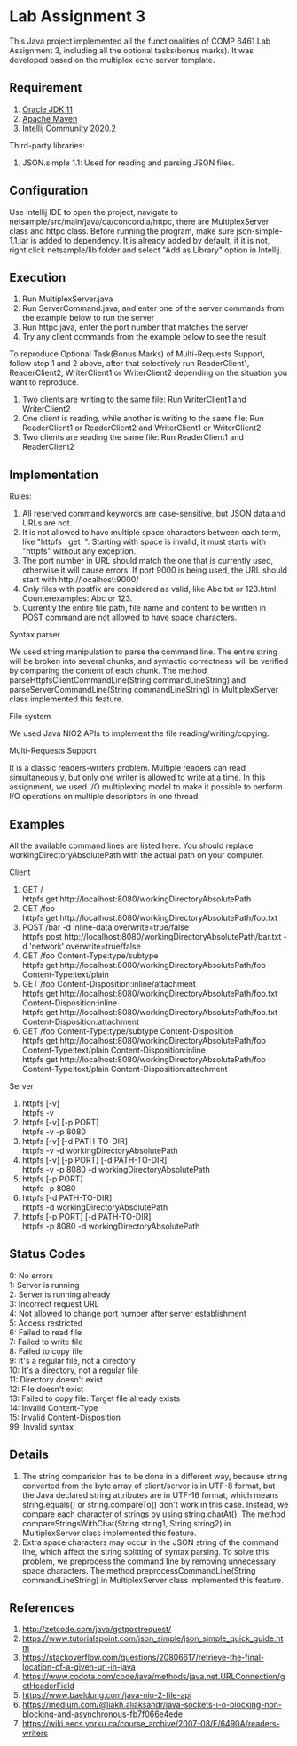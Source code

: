 # Lab Assignment 3

This Java project implemented all the functionalities of COMP 6461 Lab Assignment 3, including all the optional tasks(bonus marks). It was developed based on the multiplex echo server template.

## Requirement
1. [Oracle JDK 11](https://www.oracle.com/java/technologies/javase-jdk11-downloads.html)
2. [Apache Maven](https://maven.apache.org/) 
3. [Intellij Community 2020.2](https://www.jetbrains.com/idea/download/) 

Third-party libraries:
1. JSON.simple 1.1: Used for reading and parsing JSON files.


## Configuration
Use Intellij IDE to open the project, navigate to netsample/src/main/java/ca/concordia/httpc, there are MultiplexServer class and httpc class. Before running the program, make sure json-simple-1.1.jar is added to dependency. It is already added by default, if it is not, right click netsample/lib folder and select "Add as Library" option in Intellij.


## Execution
1. Run MultiplexServer.java
2. Run ServerCommand.java, and enter one of the server commands from the example below to run the server
3. Run httpc.java, enter the port number that matches the server
4. Try any client commands from the example below to see the result

To reproduce Optional Task(Bonus Marks) of Multi-Requests Support, follow step 1 and 2 above, after that selectively run ReaderClient1, ReaderClient2, WriterClient1 or WriterClient2 depending on the situation you want to reproduce.

1. Two clients are writing to the same file: Run WriterClient1 and WriterClient2
2. One client is reading, while another is writing to the same file: Run ReaderClient1 or ReaderClient2 and WriterClient1 or WriterClient2<br />
3. Two clients are reading the same file: Run ReaderClient1 and ReaderClient2

## Implementation
Rules:
1. All reserved command keywords are case-sensitive, but JSON data and URLs are not.
2. It is not allowed to have multiple space characters between each term, like "httpfs  &nbsp; get    &nbsp;". Starting with space is invalid, it must starts with "httpfs" without any exception.
3. The port number in URL should match the one that is currently used, otherwise it will cause errors. If port 9000 is being used, the URL should start with http://localhost:9000/
4. Only files with postfix are considered as valid, like Abc.txt or 123.html. Counterexamples: Abc or 123.
5. Currently the entire file path, file name and content to be written in POST command are not allowed to have space characters.

Syntax parser

We used string manipulation to parse the command line. The entire string will be broken into several chunks, and syntactic correctness will be verified by comparing the content of each chunk. The method parseHttpfsClientCommandLine(String commandLineString) and parseServerCommandLine(String commandLineString) in MultiplexServer class implemented this feature.


File system

We used Java NIO2 APIs to implement the file reading/writing/copying.

Multi-Requests Support

It is a classic readers-writers problem. Multiple readers can read simultaneously, but only one writer is allowed to write at a time. In this assignment, we used I/O multiplexing model to make it possible to perform I/O operations on multiple descriptors in one thread.

## Examples
All the available command lines are listed here. You should replace workingDirectoryAbsolutePath with the actual path on your computer.

Client
1. GET /<br />
httpfs get http://localhost:8080/workingDirectoryAbsolutePath
2. GET /foo<br />
httpfs get http://localhost:8080/workingDirectoryAbsolutePath/foo.txt
3. POST /bar -d inline-data overwrite=true/false<br />
httpfs post http://localhost:8080/workingDirectoryAbsolutePath/bar.txt -d 'network' overwrite=true/false
4. GET /foo Content-Type:type/subtype<br />
httpfs get http://localhost:8080/workingDirectoryAbsolutePath/foo Content-Type:text/plain 
5. GET /foo Content-Disposition:inline/attachment<br />
httpfs get http://localhost:8080/workingDirectoryAbsolutePath/foo.txt Content-Disposition:inline<br />
httpfs get http://localhost:8080/workingDirectoryAbsolutePath/foo.txt Content-Disposition:attachment
6. GET /foo Content-Type:type/subtype Content-Disposition<br />
httpfs get http://localhost:8080/workingDirectoryAbsolutePath/foo Content-Type:text/plain Content-Disposition:inline<br />
httpfs get http://localhost:8080/workingDirectoryAbsolutePath/foo Content-Type:text/plain Content-Disposition:attachment

Server
1. httpfs [-v]<br />
httpfs -v
2. httpfs [-v] [-p PORT]<br />
httpfs -v -p 8080
3. httpfs [-v] [-d PATH-TO-DIR]<br />
httpfs -v -d workingDirectoryAbsolutePath
4. httpfs [-v] [-p PORT] [-d PATH-TO-DIR]<br />
httpfs -v -p 8080 -d workingDirectoryAbsolutePath
5. httpfs [-p PORT]<br />
httpfs -p 8080
6. httpfs [-d PATH-TO-DIR]<br />
httpfs -d workingDirectoryAbsolutePath
7. httpfs [-p PORT] [-d PATH-TO-DIR]<br />
httpfs -p 8080 -d workingDirectoryAbsolutePath


## Status Codes

0: No errors<br />
1: Server is running<br />
2: Server is running already<br />
3: Incorrect request URL<br />
4: Not allowed to change port number after server establishment<br />
5: Access restricted<br />
6: Failed to read file<br />
7: Failed to write file<br />
8: Failed to copy file<br />
9: It's a regular file, not a directory<br />
10: It's a directory, not a regular file<br />
11: Directory doesn't exist<br />
12: File doesn't exist<br />
13: Failed to copy file: Target file already exists<br />
14: Invalid Content-Type<br />
15: Invalid Content-Disposition<br />
99: Invalid syntax<br />

## Details
1. The string comparision has to be done in a different way, because string converted from the byte array of client/server is in UTF-8 format, but the Java declared string attributes are in UTF-16 format, which means string.equals() or string.compareTo() don't work in this case. Instead, we compare each character of strings by using string.charAt(). The method compareStringsWithChar(String string1, String string2) in MultiplexServer class implemented this feature.
2. Extra space characters may occur in the JSON string of the command line, which affect the string splitting of syntax parsing. To solve this problem, we preprocess the command line by removing unnecessary space characters. The method preprocessCommandLine(String commandLineString) in MultiplexServer class implemented this feature.


## References

1. http://zetcode.com/java/getpostrequest/
2. https://www.tutorialspoint.com/json_simple/json_simple_quick_guide.htm
3. https://stackoverflow.com/questions/20806617/retrieve-the-final-location-of-a-given-url-in-java
4. https://www.codota.com/code/java/methods/java.net.URLConnection/getHeaderField
5. https://www.baeldung.com/java-nio-2-file-api
6. https://medium.com/@liakh.aliaksandr/java-sockets-i-o-blocking-non-blocking-and-asynchronous-fb7f066e4ede
7. https://wiki.eecs.yorku.ca/course_archive/2007-08/F/6490A/readers-writers

